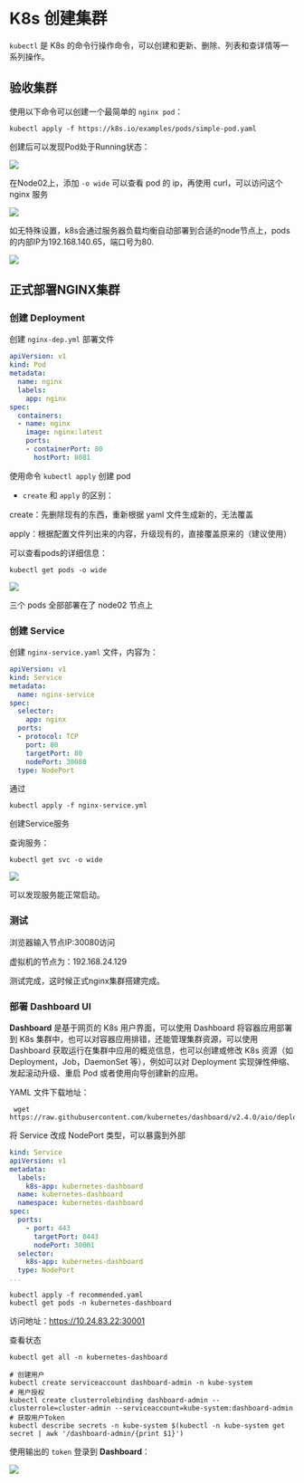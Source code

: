 # K8s 创建集群

`kubectl` 是 K8s 的命令行操作命令，可以创建和更新、删除、列表和查详情等一系列操作。

## 验收集群

使用以下命令可以创建一个最简单的 `nginx pod`：

```shell
kubectl apply -f https://k8s.io/examples/pods/simple-pod.yaml
```

创建后可以发现Pod处于Running状态：

![](../../figs.assets/image-20230404201546481.png)

在Node02上，添加 `-o wide` 可以查看 pod 的 ip，再使用 curl，可以访问这个 nginx 服务

![](../../figs.assets/image-20230404202803267.png)

如无特殊设置，k8s会通过服务器负载均衡自动部署到合适的node节点上，pods的内部IP为192.168.140.65，端口号为80.

![](../../figs.assets/image-20230404202303906.png)

## 正式部署NGINX集群

### 创建 Deployment

创建 `nginx-dep.yml` 部署文件

```yaml
apiVersion: v1
kind: Pod
metadata:
  name: nginx
  labels:
    app: nginx
spec:
  containers:
  - name: nginx
    image: nginx:latest
    ports:
    - containerPort: 80
      hostPort: 8081
```

使用命令 `kubectl apply` 创建 pod

- `create` 和 `apply` 的区别：

create：先删除现有的东西，重新根据 yaml 文件生成新的，无法覆盖

apply：根据配置文件列出来的内容，升级现有的，直接覆盖原来的（建议使用）

可以查看pods的详细信息：

```shell
kubectl get pods -o wide
```

![](../../figs.assets/image-20230404205604591.png)

三个 pods 全部部署在了 node02 节点上

### 创建 Service

创建 `nginx-service.yaml` 文件，内容为：

```yaml
apiVersion: v1
kind: Service
metadata:
  name: nginx-service
spec:
  selector:
    app: nginx
  ports:
  - protocol: TCP
    port: 80
    targetPort: 80
    nodePort: 30080
  type: NodePort
```

通过

```shell
kubectl apply -f nginx-service.yml
```

创建Service服务

查询服务：

```shell
kubectl get svc -o wide
```

![](../../figs.assets/image-20230404210010885.png)

可以发现服务能正常启动。

### 测试

浏览器输入节点IP:30080访问

虚拟机的节点为：192.168.24.129

测试完成，这时候正式nginx集群搭建完成。

### 部署 Dashboard UI

**Dashboard** 是基于网页的 K8s 用户界面，可以使用 Dashboard 将容器应用部署到 K8s 集群中，也可以对容器应用排错，还能管理集群资源，可以使用 Dashboard 获取运行在集群中应用的概览信息，也可以创建或修改 K8s 资源（如 Deployment，Job，DaemonSet 等），例如可以对 Deployment 实现弹性伸缩、发起滚动升级、重启 Pod 或者使用向导创建新的应用。

YAML 文件下载地址：

```shell
 wget https://raw.githubusercontent.com/kubernetes/dashboard/v2.4.0/aio/deploy/recommended.yaml
```

将 Service 改成 NodePort 类型，可以暴露到外部

```yaml
kind: Service
apiVersion: v1
metadata:
  labels:
    k8s-app: kubernetes-dashboard
  name: kubernetes-dashboard
  namespace: kubernetes-dashboard
spec:
  ports:
    - port: 443
      targetPort: 8443
      nodePort: 30001
  selector:
    k8s-app: kubernetes-dashboard
  type: NodePort
...
```

```shell
kubectl apply -f recommended.yaml
kubectl get pods -n kubernetes-dashboard
```

访问地址：https://10.24.83.22:30001

查看状态

```shell
kubectl get all -n kubernetes-dashboard
```

```shell
# 创建用户
kubectl create serviceaccount dashboard-admin -n kube-system
# 用户授权
kubectl create clusterrolebinding dashboard-admin --clusterrole=cluster-admin --serviceaccount=kube-system:dashboard-admin
# 获取用户Token
kubectl describe secrets -n kube-system $(kubectl -n kube-system get secret | awk '/dashboard-admin/{print $1}')
```

使用输出的 `token` 登录到 **Dashboard**：

![](../../figs.assets/image-20230406111500864.png)







